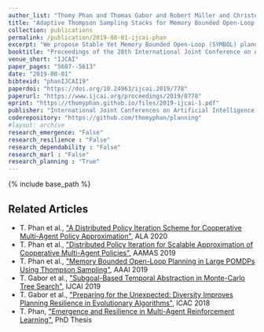 ```yaml
---
author_list: "Thomy Phan and Thomas Gabor and Robert Müller and Christoph Roch and Claudia Linnhoff-Popien"
title: "Adaptive Thompson Sampling Stacks for Memory Bounded Open-Loop Planning"
collection: publications
permalink: /publication/2019-08-01-ijcai-phan
excerpt: "We propose Stable Yet Memory Bounded Open-Loop (SYMBOL) planning, a general memory bounded approach to partially observable open-loop planning. SYMBOL maintains an adaptive stack of Thompson Sampling bandits, whose size is bounded by the planning horizon and can be automatically adapted according to the underlying domain without any prior domain knowledge beyond a generative model. We empirically test SYMBOL in four large POMDP benchmark problems to demonstrate its effectiveness and robustness w.r.t. the choice of hyperparameters and evaluate its adaptive memory consumption. We also compare its performance with other open-loop planning algorithms and POMCP."
booktitle: "Proceedings of the 28th International Joint Conference on Artificial Intelligence"
venue_short: "IJCAI"
paper_pages: "5607--5613"
date: "2019-08-01"
bibtexid: "phanIJCAI19"
paperdoi: "https://doi.org/10.24963/ijcai.2019/778"
paperurl: "https://www.ijcai.org/proceedings/2019/0778"
eprint: "https://thomyphan.github.io/files/2019-ijcai-1.pdf"
publisher: "International Joint Conferences on Artificial Intelligence Organization"
coderepository: "https://github.com/thomyphan/planning"
#layout: archive
research_emergence: "False"
research_resilience : "False"
research_dependability : "False"
research_marl : "False"
research_planning : "True"
---
```


{% include base_path %}

## Related Articles
- T. Phan et al., ["A Distributed Policy Iteration Scheme for Cooperative Multi-Agent Policy Approximation"](https://thomyphan.github.io/publication/2020-05-01-ala-phan), ALA 2020
- T. Phan et al., ["Distributed Policy Iteration for Scalable Approximation of Cooperative Multi-Agent Policies"](https://thomyphan.github.io/publication/2019-05-01-aamas-phan), AAMAS 2019
- T. Phan et al., ["Memory Bounded Open-Loop Planning in Large POMDPs Using Thompson Sampling"](https://thomyphan.github.io/publication/2019-02-01-aaai-phan), AAAI 2019
- T. Gabor et al., ["Subgoal-Based Temporal Abstraction in Monte-Carlo Tree Search"](https://thomyphan.github.io/publication/2019-08-01-ijcai-gabor), IJCAI 2019
- T. Gabor et al., ["Preparing for the Unexpected: Diversity Improves Planning Resilience in Evolutionary Algorithms"](https://thomyphan.github.io/publication/2018-09-01-icac-gabor), ICAC 2018
- T. Phan, ["Emergence and Resilience in Multi-Agent Reinforcement Learning"](https://thomyphan.github.io/publication/2023-06-26-phd-thesis-phan), PhD Thesis